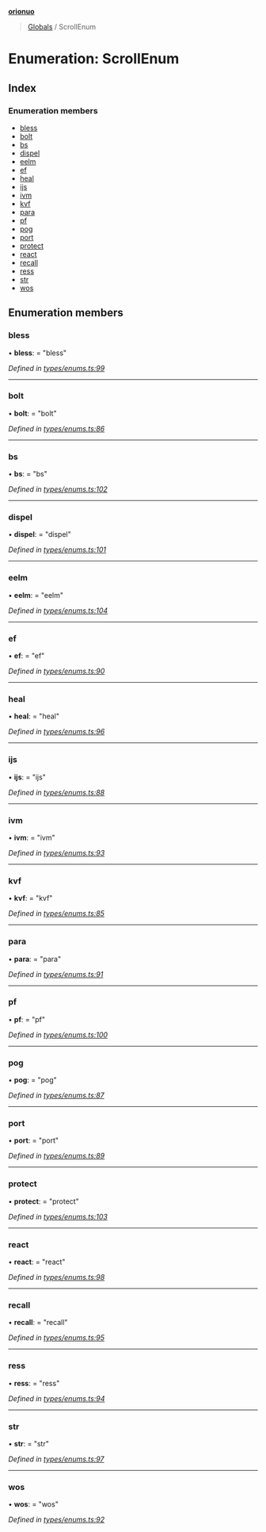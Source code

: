 **[orionuo](../README.md)**

> [Globals](../globals.md) / ScrollEnum

# Enumeration: ScrollEnum

## Index

### Enumeration members

* [bless](scrollenum.md#bless)
* [bolt](scrollenum.md#bolt)
* [bs](scrollenum.md#bs)
* [dispel](scrollenum.md#dispel)
* [eelm](scrollenum.md#eelm)
* [ef](scrollenum.md#ef)
* [heal](scrollenum.md#heal)
* [ijs](scrollenum.md#ijs)
* [ivm](scrollenum.md#ivm)
* [kvf](scrollenum.md#kvf)
* [para](scrollenum.md#para)
* [pf](scrollenum.md#pf)
* [pog](scrollenum.md#pog)
* [port](scrollenum.md#port)
* [protect](scrollenum.md#protect)
* [react](scrollenum.md#react)
* [recall](scrollenum.md#recall)
* [ress](scrollenum.md#ress)
* [str](scrollenum.md#str)
* [wos](scrollenum.md#wos)

## Enumeration members

### bless

•  **bless**:  = "bless"

*Defined in [types/enums.ts:99](https://github.com/msviha/orionuo/blob/ff1a9e9/src/types/enums.ts#L99)*

___

### bolt

•  **bolt**:  = "bolt"

*Defined in [types/enums.ts:86](https://github.com/msviha/orionuo/blob/ff1a9e9/src/types/enums.ts#L86)*

___

### bs

•  **bs**:  = "bs"

*Defined in [types/enums.ts:102](https://github.com/msviha/orionuo/blob/ff1a9e9/src/types/enums.ts#L102)*

___

### dispel

•  **dispel**:  = "dispel"

*Defined in [types/enums.ts:101](https://github.com/msviha/orionuo/blob/ff1a9e9/src/types/enums.ts#L101)*

___

### eelm

•  **eelm**:  = "eelm"

*Defined in [types/enums.ts:104](https://github.com/msviha/orionuo/blob/ff1a9e9/src/types/enums.ts#L104)*

___

### ef

•  **ef**:  = "ef"

*Defined in [types/enums.ts:90](https://github.com/msviha/orionuo/blob/ff1a9e9/src/types/enums.ts#L90)*

___

### heal

•  **heal**:  = "heal"

*Defined in [types/enums.ts:96](https://github.com/msviha/orionuo/blob/ff1a9e9/src/types/enums.ts#L96)*

___

### ijs

•  **ijs**:  = "ijs"

*Defined in [types/enums.ts:88](https://github.com/msviha/orionuo/blob/ff1a9e9/src/types/enums.ts#L88)*

___

### ivm

•  **ivm**:  = "ivm"

*Defined in [types/enums.ts:93](https://github.com/msviha/orionuo/blob/ff1a9e9/src/types/enums.ts#L93)*

___

### kvf

•  **kvf**:  = "kvf"

*Defined in [types/enums.ts:85](https://github.com/msviha/orionuo/blob/ff1a9e9/src/types/enums.ts#L85)*

___

### para

•  **para**:  = "para"

*Defined in [types/enums.ts:91](https://github.com/msviha/orionuo/blob/ff1a9e9/src/types/enums.ts#L91)*

___

### pf

•  **pf**:  = "pf"

*Defined in [types/enums.ts:100](https://github.com/msviha/orionuo/blob/ff1a9e9/src/types/enums.ts#L100)*

___

### pog

•  **pog**:  = "pog"

*Defined in [types/enums.ts:87](https://github.com/msviha/orionuo/blob/ff1a9e9/src/types/enums.ts#L87)*

___

### port

•  **port**:  = "port"

*Defined in [types/enums.ts:89](https://github.com/msviha/orionuo/blob/ff1a9e9/src/types/enums.ts#L89)*

___

### protect

•  **protect**:  = "protect"

*Defined in [types/enums.ts:103](https://github.com/msviha/orionuo/blob/ff1a9e9/src/types/enums.ts#L103)*

___

### react

•  **react**:  = "react"

*Defined in [types/enums.ts:98](https://github.com/msviha/orionuo/blob/ff1a9e9/src/types/enums.ts#L98)*

___

### recall

•  **recall**:  = "recall"

*Defined in [types/enums.ts:95](https://github.com/msviha/orionuo/blob/ff1a9e9/src/types/enums.ts#L95)*

___

### ress

•  **ress**:  = "ress"

*Defined in [types/enums.ts:94](https://github.com/msviha/orionuo/blob/ff1a9e9/src/types/enums.ts#L94)*

___

### str

•  **str**:  = "str"

*Defined in [types/enums.ts:97](https://github.com/msviha/orionuo/blob/ff1a9e9/src/types/enums.ts#L97)*

___

### wos

•  **wos**:  = "wos"

*Defined in [types/enums.ts:92](https://github.com/msviha/orionuo/blob/ff1a9e9/src/types/enums.ts#L92)*
